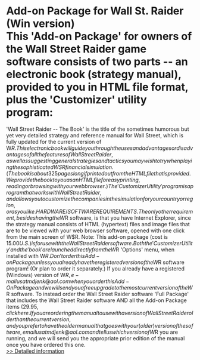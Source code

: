 # Add-on Package for Wall St. Raider (Win version)<br />This 'Add-on Package' for owners of the Wall Street Raider game software consists of two parts -- an electronic book (strategy manual), provided to you in HTML file format, plus the 'Customizer' utility program:
'Wall Street Raider -- The Book' is the title of the sometimes humorous but yet very detailed strategy and reference manual for Wall Street, which is fully updated for the current version of W$R.
This electronic book will guide you through the uses and advantages or disadvantages of all the features of Wall Street Raider, as well as suggesting general strategies and tactics you may wish to try when playing the sophisticated WSR financial simulation. (The book is about 325 pages long if printed out from the HTML file that is provided. We provide the book to you as an HTML file for easy printing, reading or browsing with your web browser.)
The 'Customizer Utility' program is a program that works with Wall Street Raider, and allows you to customize the companies in the simulation for your country or region, or as you like.
HARDWARE/SOFTWARE REQUIREMENTS. The only other requirement, besides having the W$R software, is that you have Internet Explorer, since the strategy manual consists of HTML (hypertext) files and image files that are to be viewed with your web browser software, opened with one click from the main screen of W$R.
Note: This add-on package (cost is $15.00 U.S.) is for use with the Wall Street Raider software. Both the 'Customizer Utility' and the 'book' are launched directly from the W$R 'Options' menu, when installed with W$R.
Don't order this Add-on Package unless you already have the registered version of the W$R software program! (Or plan to order it separately.) If you already have a registered (Windows) version of W$R, e-mail us at mdjenk@aol.com when you order this Add-On Package and we will send you a free upgrade to the most current version of the W$R software.
To instead order the Wall Street Raider software 'Full Package' that includes the Wall Street Raider software AND all the Add-on Package items ($29.95, click here.
If you are ordering the manual to use with a version of Wall Street Raider older than the current version, and you prefer to have the older manual that goes with your (older) version of the software, email us at mdjenk@aol.com and tell us which version of W$R you are running, and we will send you the appropriate prior edition of the manual once you have ordered this one.<br />[>> Detailed information](https://secure.shareit.com/shareit/product.html?productid=300876697&affiliateid=200057808)